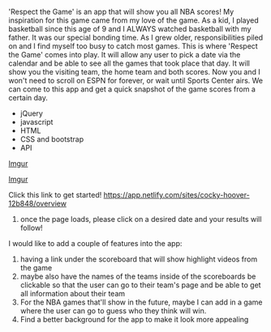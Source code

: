 <!-- Respect the Game -->

'Respect the Game' is an app that will show you all NBA scores! My inspiration for this game came from my love of the game. As a kid, I played basketball since this age of 9 and I ALWAYS watched basketball with my father. It was our special bonding time. As I grew older, responsibilities piled on and I find myself too busy to catch most games. This is where 'Respect the Game' comes into play. It will allow any user to pick a date via the calendar and be able to see all the games that took place that day. It will show you the visiting team, the home team and both scores. Now you and I won't need to scroll on ESPN for forever, or wait until Sports Center airs. We can come to this app and get a quick snapshot of the game scores from a certain day.

<!-- technologies used -->
- jQuery
- javascript
- HTML
- CSS and bootstrap
- API

<!-- screenshots -->

[Imgur](https://i.imgur.com/ZGfTUn8.png)

[Imgur](https://i.imgur.com/TnaXdrq.png)

<!-- getting started -->

Click this link to get started!
https://app.netlify.com/sites/cocky-hoover-12b848/overview
1. once the page loads, please click on a desired date and your results will follow!

<!-- future enhancements -->

I would like to add a couple of features into the app:

1. having a link under the scoreboard that will show highlight videos from the game
2. maybe also have the names of the teams inside of the scoreboards be clickable so that the user can go to their team's page and be able to get all information about their team
3. For the NBA games that'll show in the future, maybe I can add in a game where the user can go to guess who they think will win.
4. Find a better background for the app to make it look more appealing
